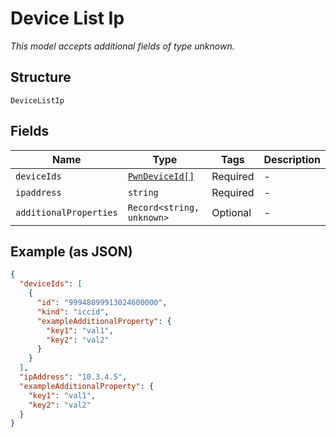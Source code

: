 
# Device List Ip

*This model accepts additional fields of type unknown.*

## Structure

`DeviceListIp`

## Fields

| Name | Type | Tags | Description |
|  --- | --- | --- | --- |
| `deviceIds` | [`PwnDeviceId[]`](../../doc/models/pwn-device-id.md) | Required | - |
| `ipaddress` | `string` | Required | - |
| `additionalProperties` | `Record<string, unknown>` | Optional | - |

## Example (as JSON)

```json
{
  "deviceIds": [
    {
      "id": "99948099913024600000",
      "kind": "iccid",
      "exampleAdditionalProperty": {
        "key1": "val1",
        "key2": "val2"
      }
    }
  ],
  "ipAddress": "10.3.4.5",
  "exampleAdditionalProperty": {
    "key1": "val1",
    "key2": "val2"
  }
}
```

